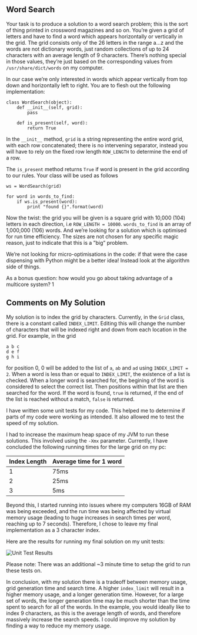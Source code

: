 Word Search
--

Your task is to produce a solution to a word search problem; this is the sort of thing printed in crossword magazines and so on. You’re given a grid of letters and have to find a word which appears horizontally or vertically in the grid. The grid consists only of the 26 letters in the range a…z and the words are not dictionary words, just random collections of up to 24 characters with an average length of 9 characters. There’s nothing special in those values, they’re just based on the corresponding values from `/usr/share/dict/words` on my computer.

In our case we’re only interested in words which appear vertically from top down and horizontally left to right. You are to flesh out the following implementation:
```
class WordSearch(object):
    def __init__(self, grid):
        pass
    
    def is_present(self, word):
        return True
```

In the `__init__` method, `grid` is a string representing the entire word grid, with each row concatenated; there is no intervening separator, instead you will have to rely on the fixed row length `ROW_LENGTH` to determine the end of a row.

The `is_present` method returns `True` if word is present in the grid according to our rules.
Your class will be used as follows
```
ws = WordSearch(grid)

for word in words_to_find:
    if ws.is_present(word):
        print "found {}".format(word)
```

Now the twist: the grid you will be given is a square grid with 10,000 (104) letters in each direction, i.e `ROW_LENGTH = 10000`. `words_to_find` is an array of 1,000,000 (106) words. And we’re looking for a solution which is optimised for run time efficiency. The sizes are not chosen for any specific magic reason, just to indicate that this is a ”big” problem.

We’re not looking for micro-optimisations in the code: if that were the case dispensing with Python
might be a better idea! Instead look at the algorithm side of things.

As a bonus question: how would you go about taking advantage of a multicore system?
1

## Comments on My Solution
My solution is to index the grid by characters. Currently, in the `Grid` class, there is a constant called `INDEX_LIMIT`. Editing this will change the number of characters that will be indexed right and down from each location in the grid. For example, in the grid
```
a b c
d e f
g h i
```
for position 0, 0 will be added to the list of `a`, `ab` and `ad` using `INDEX_LIMIT = 2`. When a word is less than or equal to `INDEX_LIMIT`, the existence of a list is checked. When a longer word is searched for, the begining of the word is considered to select the correct list. Then positions within that list are then searched for the word. If the word is found, `true` is returned, if the end of the list is reached without a match, `false` is returned.

I have written some unit tests for my code. This helped me to determine if parts of my code were working as intended. It also allowed me to test the speed of my solution.

I had to increase the maximum heap space of my JVM to run these solutions. This involved using the `-Xmx` parameter. Currently, I have concluded the following running times for the large grid on my pc:

| Index Length | Average time for 1 word |
| --- | ---|
| 1 | 75ms |
| 2 | 25ms |
| 3 | 5ms |

Beyond this, I started running into issues where my computers 16GB of RAM was being exceeded, and the run time was being affected by virtual memory usage (leading to huge increases in search times per word, reaching up to 7 seconds). Therefore, I chose to leave my final implementation as a 3 character index. 

Here are the results for running my final solution on my unit tests:

![Unit Test Results](https://i.imgur.com/bmOjQMt.png)

Please note: There was an additional ~3 minute time to setup the grid to run these tests on.

In conclusion, with my solution there is a tradeoff between memory usage, grid generation time and search time. A higher `index_limit` will result in a higher memory usage, and a longer generation time. However, for a large set of words, the longer generation time may be much shorter than the time spent to search for all of the words. In the example, you would ideally like to index 9 characters, as this is the average length of words, and therefore massively increase the search speeds. I could improve my solution by finding a way to reduce my memory usage.